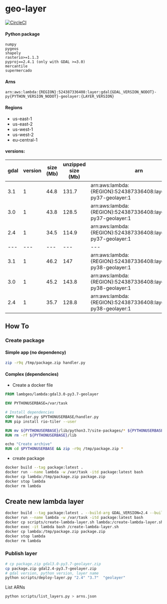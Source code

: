 # geo-layer

[![CircleCI](https://circleci.com/gh/lambgeo/geo-layer.svg?style=svg)](https://circleci.com/gh/lambgeo/geo-layer)

#### Python package

```
numpy
pygeos
shapely
rasterio>=1.1.3
pyproj==2.4.1 (only with GDAL >=3.0)
mercantile
supermercado
```

#### Arns

`arn:aws:lambda:{REGION}:524387336408:layer:gdal{GDAL_VERSION_NODOT}-py{PYTHON_VERSION_NODOT}-geolayer:{LAYER_VERSION}`

#### Regions
- us-east-1
- us-east-2
- us-west-1
- us-west-2
- eu-central-1

#### versions:

gdal | version | size (Mb)| unzipped size (Mb)| arn
  ---|      ---|       ---|                ---| ---
3.1  |        1|      44.8|              131.7| arn:aws:lambda:{REGION}:524387336408:layer:gdal31-py37-geolayer:1
3.0  |        1|      43.8|              128.5| arn:aws:lambda:{REGION}:524387336408:layer:gdal30-py37-geolayer:1
2.4  |        1|      34.5|              114.9| arn:aws:lambda:{REGION}:524387336408:layer:gdal24-py37-geolayer:1
  ---|      ---|       ---|                ---| ---
3.1  |        1|      46.2|                147| arn:aws:lambda:{REGION}:524387336408:layer:gdal31-py38-geolayer:1
3.0  |        1|      45.2|              143.8| arn:aws:lambda:{REGION}:524387336408:layer:gdal30-py38-geolayer:1
2.4  |        1|      35.7|              128.8| arn:aws:lambda:{REGION}:524387336408:layer:gdal24-py38-geolayer:1

## How To

### Create package

#### Simple app (no dependency)

```bash
zip -r9q /tmp/package.zip handler.py
```

#### Complex (dependencies)

- Create a docker file
```dockerfile
FROM lambgeo/lambda:gdal3.0-py3.7-geolayer

ENV PYTHONUSERBASE=/var/task

# Install dependencies
COPY handler.py $PYTHONUSERBASE/handler.py
RUN pip install rio-tiler --user

RUN mv ${PYTHONUSERBASE}/lib/python3.7/site-packages/* ${PYTHONUSERBASE}/
RUN rm -rf ${PYTHONUSERBASE}/lib

echo "Create archive"
RUN cd $PYTHONUSERBASE && zip -r9q /tmp/package.zip *
```

- create package
```bash
docker build --tag package:latest .
docker run --name lambda -w /var/task -itd package:latest bash
docker cp lambda:/tmp/package.zip package.zip
docker stop lambda
docker rm lambda
```

## Create new lambda layer

```bash
docker build --tag package:latest . --build-arg GDAL_VERSION=2.4 --build-arg PYTHON_VERSION=3.7
docker run --name lambda -w /var/task -itd package:latest bash
docker cp scripts/create-lambda-layer.sh lambda:/create-lambda-layer.sh
docker exec -it lambda bash /create-lambda-layer.sh
docker cp lambda:/tmp/package.zip package.zip
docker stop lambda
docker rm lambda
```

### Publish layer

```bash
# cp package.zip gdal3.0-py3.7-geolayer.zip
cp package.zip gdal2.4-py3.7-geolayer.zip
# gdal version, python version, layer name
python scripts/deploy-layer.py "2.4" "3.7"  "geolayer"
```

List ARNs

```bash
python scripts/list_layers.py > arns.json
```
